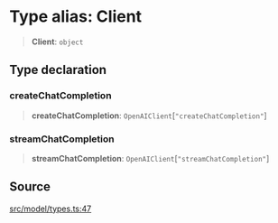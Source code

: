 # Type alias: Client

> **Client**: `object`

## Type declaration

### createChatCompletion

> **createChatCompletion**: `OpenAIClient`\[`"createChatCompletion"`\]

### streamChatCompletion

> **streamChatCompletion**: `OpenAIClient`\[`"streamChatCompletion"`\]

## Source

[src/model/types.ts:47](https://github.com/dexaai/llm-tools/blob/f300435/src/model/types.ts#L47)
